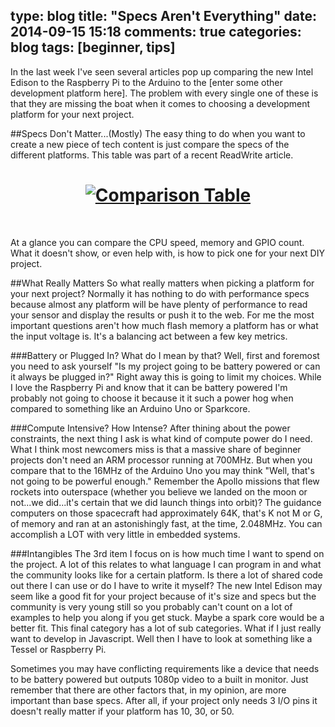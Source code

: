 type: blog
title: "Specs Aren't Everything"
date: 2014-09-15 15:18
comments: true
categories: blog
tags: [beginner, tips]
---

In the last week I've seen several articles pop up comparing the new Intel Edison to the Raspberry Pi to the Arduino to the [enter some other development platform here]. The problem with every single one of these is that they are missing the boat when it comes to choosing a development platform for your next project.

##Specs Don't Matter...(Mostly)
The easy thing to do when you want to create a new piece of tech content is just compare the specs of the different platforms. This table was part of a recent ReadWrite article.

<h1 style="text-align:center"><a href="/img/port/compare_table.png"><img src="/img/port/compare_table.png" alt="Comparison Table"/></a></h1>
<br/>

At a glance you can compare the CPU speed, memory and GPIO count. What it doesn't show, or even help with, is how to pick one for your next DIY project.

##What Really Matters
So what really matters when picking a platform for your next project? Normally it has nothing to do with performance specs because almost any platform will be have plenty of performance to read your sensor and display the results or push it to the web. For me the most important questions aren't how much flash memory a platform has or what the input voltage is. It's a balancing act between a few key metrics.

###Battery or Plugged In?
What do I mean by that? Well, first and foremost you need to ask yourself "Is my project going to be battery powered or can it always be plugged in?" Right away this is going to limit my choices. While I love the Raspberry Pi and know that it can be battery powered I'm probably not going to choose it because it it such a power hog when compared to something like an Arduino Uno or Sparkcore. 

###Compute Intensive? How Intense?
After thining about the power constraints, the next thing I ask is what kind of compute power do I need. What I think most newcomers miss is that a massive share of beginner projects don't need an ARM processor running at 700MHz. But when you compare that to the 16MHz of the Arduino Uno you may think "Well, that's not going to be powerful enough." Remember the Apollo missions that flew rockets into outerspace (whether you believe we landed on the moon or not...we did...it's certain that we did launch things into orbit)? The guidance computers on those spacecraft had approximately 64K, that's K not M or G, of memory and ran at an astonishingly fast, at the time, 2.048MHz. You can accomplish a LOT with very little in embedded systems.

###Intangibles
The 3rd item I focus on is how much time I want to spend on the project. A lot of this relates to what language I can program in and what the community looks like for a certain platform. Is there a lot of shared code out there I can use or do I have to write it myself? The new Intel Edison may seem like a good fit for your project because of it's size and specs but the community is very young still so you probably can't count on a lot of examples to help you along if you get stuck. Maybe a spark core would be a better fit. This final category has a lot of sub categories. What if I just really want to develop in Javascript. Well then I have to look at something like a Tessel or Raspberry Pi.

Sometimes you may have conflicting requirements like a device that needs to be battery powered but outputs 1080p video to a built in monitor. Just remember that there are other factors that, in my opinion, are more important than base specs. After all, if your project only needs 3 I/O pins it doesn't really matter if your platform has 10, 30, or 50.